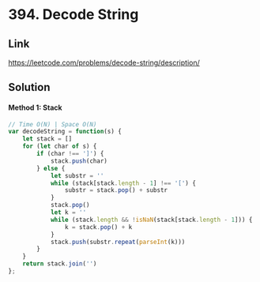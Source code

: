 # 394. Decode String

## Link
https://leetcode.com/problems/decode-string/description/

## Solution
#### Method 1: Stack
```javascript
// Time O(N) | Space O(N)
var decodeString = function(s) {
    let stack = []
    for (let char of s) {
        if (char !== ']') {
            stack.push(char)
        } else {
            let substr = ''
            while (stack[stack.length - 1] !== '[') {
                substr = stack.pop() + substr
            }
            stack.pop()
            let k = ''
            while (stack.length && !isNaN(stack[stack.length - 1])) {
                k = stack.pop() + k
            }
            stack.push(substr.repeat(parseInt(k)))
        }
    }
    return stack.join('')
};
```
